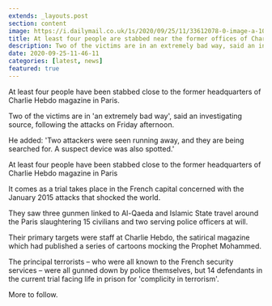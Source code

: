 ```yaml
---
extends: _layouts.post
section: content
image: https://i.dailymail.co.uk/1s/2020/09/25/11/33612078-0-image-a-10_1601030549279.jpg 
title: At least four people are stabbed near the former offices of Charlie Hebdo in Paris 
description: Two of the victims are in an extremely bad way, said an investigating source, following the attacks on Friday afternoon in the French capital. 
date: 2020-09-25-11-46-11 
categories: [latest, news] 
featured: true 
--- 
```

At least four people have been stabbed close to the former headquarters of Charlie Hebdo magazine in Paris.

Two of the victims are in 'an extremely bad way', said an investigating source, following the attacks on Friday afternoon.

He added: 'Two attackers were seen running away, and they are being searched for. A suspect device was also spotted.'

At least four people have been stabbed close to the former headquarters of Charlie Hebdo magazine in Paris

It comes as a trial takes place in the French capital concerned with the January 2015 attacks that shocked the world.

They saw three gunmen linked to Al-Qaeda and Islamic State travel around the Paris slaughtering 15 civilians and two serving police officers at will.

Their primary targets were staff at Charlie Hebdo, the satirical magazine which had published a series of cartoons mocking the Prophet Mohammed.

The principal terrorists – who were all known to the French security services – were all gunned down by police themselves, but 14 defendants in the current trial facing life in prison for 'complicity in terrorism'.

More to follow. 

